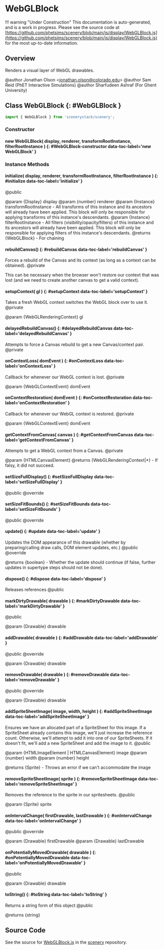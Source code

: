 # WebGLBlock

!!! warning "Under Construction"
    This documentation is auto-generated, and is a work in progress. Please see the source code at
    [https://github.com/phetsims/scenery/blob/main/js/display/WebGLBlock.js](https://github.com/phetsims/scenery/blob/main/js/display/WebGLBlock.js) for the most up-to-date information.

## Overview

Renders a visual layer of WebGL drawables.

@author Jonathan Olson &lt;jonathan.olson@colorado.edu&gt;
@author Sam Reid (PhET Interactive Simulations)
@author Sharfudeen Ashraf (For Ghent University)

## Class WebGLBlock {: #WebGLBlock }


```js
import { WebGLBlock } from 'scenerystack/scenery';
```
### Constructor

#### new WebGLBlock( display, renderer, transformRootInstance, filterRootInstance ) {: #WebGLBlock-constructor data-toc-label='new WebGLBlock' }

### Instance Methods

#### initialize( display, renderer, transformRootInstance, filterRootInstance ) {: #initialize data-toc-label='initialize' }

@public

@param {Display} display
@param {number} renderer
@param {Instance} transformRootInstance - All transforms of this instance and its ancestors will already have been
                                          applied. This block will only be responsible for applying transforms of
                                          this instance's descendants.
@param {Instance} filterRootInstance - All filters (visibility/opacity/filters) of this instance and its ancestors
                                       will already have been applied. This block will only be responsible for
                                       applying filters of this instance's descendants.
@returns {WebGLBlock} - For chaining

#### rebuildCanvas() {: #rebuildCanvas data-toc-label='rebuildCanvas' }

Forces a rebuild of the Canvas and its context (as long as a context can be obtained).
@private

This can be necessary when the browser won't restore our context that was lost (and we need to create another
canvas to get a valid context).

#### setupContext( gl ) {: #setupContext data-toc-label='setupContext' }

Takes a fresh WebGL context switches the WebGL block over to use it.
@private

@param {WebGLRenderingContext} gl

#### delayedRebuildCanvas() {: #delayedRebuildCanvas data-toc-label='delayedRebuildCanvas' }

Attempts to force a Canvas rebuild to get a new Canvas/context pair.
@private

#### onContextLoss( domEvent ) {: #onContextLoss data-toc-label='onContextLoss' }

Callback for whenever our WebGL context is lost.
@private

@param {WebGLContextEvent} domEvent

#### onContextRestoration( domEvent ) {: #onContextRestoration data-toc-label='onContextRestoration' }

Callback for whenever our WebGL context is restored.
@private

@param {WebGLContextEvent} domEvent

#### getContextFromCanvas( canvas ) {: #getContextFromCanvas data-toc-label='getContextFromCanvas' }

Attempts to get a WebGL context from a Canvas.
@private

@param {HTMLCanvasElement}
@returns {WebGLRenderingContext|*} - If falsy, it did not succeed.

#### setSizeFullDisplay() {: #setSizeFullDisplay data-toc-label='setSizeFullDisplay' }

@public
@override

#### setSizeFitBounds() {: #setSizeFitBounds data-toc-label='setSizeFitBounds' }

@public
@override

#### update() {: #update data-toc-label='update' }

Updates the DOM appearance of this drawable (whether by preparing/calling draw calls, DOM element updates, etc.)
@public
@override

@returns {boolean} - Whether the update should continue (if false, further updates in supertype steps should not
                     be done).

#### dispose() {: #dispose data-toc-label='dispose' }

Releases references
@public

#### markDirtyDrawable( drawable ) {: #markDirtyDrawable data-toc-label='markDirtyDrawable' }

@public

@param {Drawable} drawable

#### addDrawable( drawable ) {: #addDrawable data-toc-label='addDrawable' }

@public
@override

@param {Drawable} drawable

#### removeDrawable( drawable ) {: #removeDrawable data-toc-label='removeDrawable' }

@public
@override

@param {Drawable} drawable

#### addSpriteSheetImage( image, width, height ) {: #addSpriteSheetImage data-toc-label='addSpriteSheetImage' }

Ensures we have an allocated part of a SpriteSheet for this image. If a SpriteSheet already contains this image,
we'll just increase the reference count. Otherwise, we'll attempt to add it into one of our SpriteSheets. If
it doesn't fit, we'll add a new SpriteSheet and add the image to it.
@public

@param {HTMLImageElement | HTMLCanvasElement} image
@param {number} width
@param {number} height

@returns {Sprite} - Throws an error if we can't accommodate the image

#### removeSpriteSheetImage( sprite ) {: #removeSpriteSheetImage data-toc-label='removeSpriteSheetImage' }

Removes the reference to the sprite in our spritesheets.
@public

@param {Sprite} sprite

#### onIntervalChange( firstDrawable, lastDrawable ) {: #onIntervalChange data-toc-label='onIntervalChange' }

@public
@override

@param {Drawable} firstDrawable
@param {Drawable} lastDrawable

#### onPotentiallyMovedDrawable( drawable ) {: #onPotentiallyMovedDrawable data-toc-label='onPotentiallyMovedDrawable' }

@public

@param {Drawable} drawable

#### toString() {: #toString data-toc-label='toString' }

Returns a string form of this object
@public

@returns {string}



## Source Code

See the source for [WebGLBlock.js](https://github.com/phetsims/scenery/blob/main/js/display/WebGLBlock.js) in the [scenery](https://github.com/phetsims/scenery) repository.
